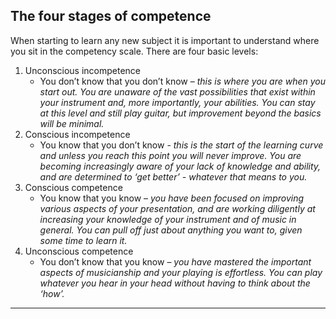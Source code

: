 ## The four stages of competence

When starting to learn any new subject it is important to understand where you sit in the competency scale. There are four basic levels:
1. Unconscious incompetence
    - You don’t know that you don’t know – _this is where you are when you start out. You are unaware of the vast possibilities that exist within your instrument and, more importantly, your abilities. You can stay at this level and still play guitar, but improvement beyond the basics will be minimal._
2. Conscious incompetence
    - You know that you don’t know - _this is the start of the learning curve and unless you reach this point you will never improve. You are becoming increasingly aware of your lack of knowledge and ability, and are determined to ‘get better’ - whatever that means to you._
3. Conscious competence
    - You know that you know – _you have been focused on improving various aspects of your presentation, and are working diligently at increasing your knowledge of your instrument and of music in general. You can pull off just about anything you want to, given some time to learn it._
4. Unconscious competence
    - You don’t know that you know – _you have mastered the important aspects of musicianship and your playing is effortless. You can play whatever you hear in your head without having to think about the ‘how’._

------------------------------------------------------------------------------------

